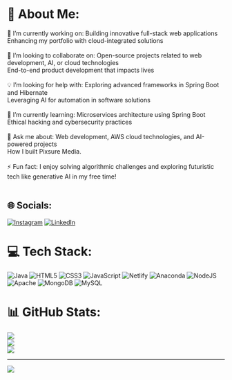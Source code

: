 # 💫 About Me:
🎯 I’m currently working on: Building innovative full-stack web applications<br>Enhancing my portfolio with cloud-integrated solutions<br><br>🤝 I’m looking to collaborate on: Open-source projects related to web development, AI, or cloud technologies<br>End-to-end product development that impacts lives<br><br>💡 I’m looking for help with: Exploring advanced frameworks in Spring Boot and Hibernate<br>Leveraging AI for automation in software solutions<br><br>🌱 I’m currently learning: Microservices architecture using Spring Boot<br>Ethical hacking and cybersecurity practices<br><br>💬 Ask me about: Web development, AWS cloud technologies, and AI-powered projects<br>How I built Pixsure Media.<br><br>⚡ Fun fact: I enjoy solving algorithmic challenges and exploring futuristic tech like generative AI in my free time!<br><br>


## 🌐 Socials:
[![Instagram](https://img.shields.io/badge/Instagram-%23E4405F.svg?logo=Instagram&logoColor=white)](https://instagram.com/hemanth_sammeta_) [![LinkedIn](https://img.shields.io/badge/LinkedIn-%230077B5.svg?logo=linkedin&logoColor=white)](https://linkedin.com/in/hemanth-sammeta-488807265/) 

# 💻 Tech Stack:
![Java](https://img.shields.io/badge/java-%23ED8B00.svg?style=for-the-badge&logo=openjdk&logoColor=white) ![HTML5](https://img.shields.io/badge/html5-%23E34F26.svg?style=for-the-badge&logo=html5&logoColor=white) ![CSS3](https://img.shields.io/badge/css3-%231572B6.svg?style=for-the-badge&logo=css3&logoColor=white) ![JavaScript](https://img.shields.io/badge/javascript-%23323330.svg?style=for-the-badge&logo=javascript&logoColor=%23F7DF1E) ![Netlify](https://img.shields.io/badge/netlify-%23000000.svg?style=for-the-badge&logo=netlify&logoColor=#00C7B7) ![Anaconda](https://img.shields.io/badge/Anaconda-%2344A833.svg?style=for-the-badge&logo=anaconda&logoColor=white) ![NodeJS](https://img.shields.io/badge/node.js-6DA55F?style=for-the-badge&logo=node.js&logoColor=white) ![Apache](https://img.shields.io/badge/apache-%23D42029.svg?style=for-the-badge&logo=apache&logoColor=white) ![MongoDB](https://img.shields.io/badge/MongoDB-%234ea94b.svg?style=for-the-badge&logo=mongodb&logoColor=white) ![MySQL](https://img.shields.io/badge/mysql-4479A1.svg?style=for-the-badge&logo=mysql&logoColor=white)
# 📊 GitHub Stats:
![](https://github-readme-stats.vercel.app/api?username=Hemanthsammeta&theme=default&hide_border=false&include_all_commits=false&count_private=false)<br/>
![](https://github-readme-streak-stats.herokuapp.com/?user=Hemanthsammeta&theme=default&hide_border=false)<br/>
![](https://github-readme-stats.vercel.app/api/top-langs/?username=Hemanthsammeta&theme=default&hide_border=false&include_all_commits=false&count_private=false&layout=compact)

---
[![](https://visitcount.itsvg.in/api?id=Hemanthsammeta&icon=0&color=0)](https://visitcount.itsvg.in)

<!-- Proudly created with GPRM ( https://gprm.itsvg.in ) -->
